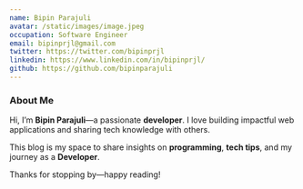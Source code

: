 ```yaml
---
name: Bipin Parajuli
avatar: /static/images/image.jpeg
occupation: Software Engineer
email: bipinprjl@gmail.com
twitter: https://twitter.com/bipinprjl
linkedin: https://www.linkedin.com/in/bipinprjl/
github: https://github.com/bipinparajuli
---
```


### About Me

Hi, I’m **Bipin Parajuli**—a passionate **developer**. I love building impactful web applications and sharing tech knowledge with others.

This blog is my space to share insights on **programming**, **tech tips**, and my journey as a **Developer**.

Thanks for stopping by—happy reading!
